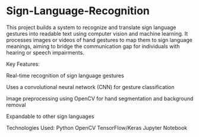 # Sign-Language-Recognition
This project builds a system to recognize and translate sign language gestures into readable text using computer vision and machine learning. It processes images or videos of hand gestures to map them to sign language meanings, aiming to bridge the communication gap for individuals with hearing or speech impairments.

Key Features:

Real-time recognition of sign language gestures

Uses a convolutional neural network (CNN) for gesture classification

Image preprocessing using OpenCV for hand segmentation and background removal

Expandable to other sign languages

Technologies Used:
Python
OpenCV
TensorFlow/Keras
Jupyter Notebook
